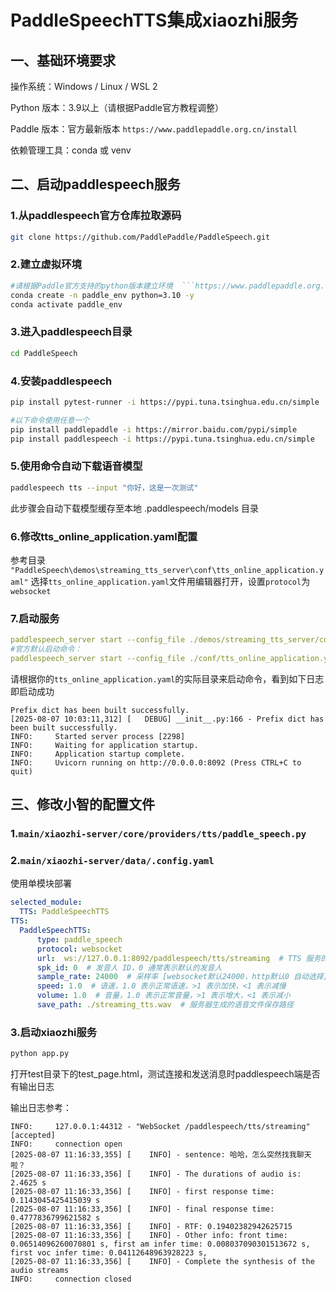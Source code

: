 # PaddleSpeechTTS集成xiaozhi服务

## 一、基础环境要求
操作系统：Windows / Linux / WSL 2

Python 版本：3.9以上（请根据Paddle官方教程调整）

Paddle 版本：官方最新版本   ```https://www.paddlepaddle.org.cn/install```

依赖管理工具：conda 或 venv

## 二、启动paddlespeech服务
### 1.从paddlespeech官方仓库拉取源码
```bash 
git clone https://github.com/PaddlePaddle/PaddleSpeech.git
```
### 2.建立虚拟环境
```bash
#请根据Paddle官方支持的python版本建立环境  ```https://www.paddlepaddle.org.cn/install```
conda create -n paddle_env python=3.10 -y
conda activate paddle_env
```
### 3.进入paddlespeech目录
```bash
cd PaddleSpeech
```
### 4.安装paddlespeech
```bash
pip install pytest-runner -i https://pypi.tuna.tsinghua.edu.cn/simple

#以下命令使用任意一个
pip install paddlepaddle -i https://mirror.baidu.com/pypi/simple
pip install paddlespeech -i https://pypi.tuna.tsinghua.edu.cn/simple
```
### 5.使用命令自动下载语音模型
```bash
paddlespeech tts --input "你好，这是一次测试"
```
此步骤会自动下载模型缓存至本地 .paddlespeech/models 目录

### 6.修改tts_online_application.yaml配置
参考目录 ```"PaddleSpeech\demos\streaming_tts_server\conf\tts_online_application.yaml"```
选择```tts_online_application.yaml```文件用编辑器打开，设置```protocol```为```websocket```

### 7.启动服务
```yaml
paddlespeech_server start --config_file ./demos/streaming_tts_server/conf/tts_online_application.yaml
#官方默认启动命令：
paddlespeech_server start --config_file ./conf/tts_online_application.yaml
```
请根据你的```tts_online_application.yaml```的实际目录来启动命令，看到如下日志即启动成功
```
Prefix dict has been built successfully.
[2025-08-07 10:03:11,312] [   DEBUG] __init__.py:166 - Prefix dict has been built successfully.
INFO:     Started server process [2298]
INFO:     Waiting for application startup.
INFO:     Application startup complete.
INFO:     Uvicorn running on http://0.0.0.0:8092 (Press CTRL+C to quit)
```

## 三、修改小智的配置文件
### 1.```main/xiaozhi-server/core/providers/tts/paddle_speech.py```

### 2.```main/xiaozhi-server/data/.config.yaml```
使用单模块部署
```yaml
selected_module:
  TTS: PaddleSpeechTTS
TTS:
  PaddleSpeechTTS:
      type: paddle_speech
      protocol: websocket 
      url:  ws://127.0.0.1:8092/paddlespeech/tts/streaming  # TTS 服务的 URL 地址，指向本地服务器 [websocket默认ws://127.0.0.1:8092/paddlespeech/tts/streaming]
      spk_id: 0  # 发音人 ID，0 通常表示默认的发音人
      sample_rate: 24000  # 采样率 [websocket默认24000，http默认0 自动选择]
      speed: 1.0  # 语速，1.0 表示正常语速，>1 表示加快，<1 表示减慢
      volume: 1.0  # 音量，1.0 表示正常音量，>1 表示增大，<1 表示减小
      save_path: ./streaming_tts.wav  # 服务器生成的语音文件保存路径
```
### 3.启动xiaozhi服务
```py
python app.py
```
打开test目录下的test_page.html，测试连接和发送消息时paddlespeech端是否有输出日志

输出日志参考：
```
INFO:     127.0.0.1:44312 - "WebSocket /paddlespeech/tts/streaming" [accepted]
INFO:     connection open
[2025-08-07 11:16:33,355] [    INFO] - sentence: 哈哈，怎么突然找我聊天啦？
[2025-08-07 11:16:33,356] [    INFO] - The durations of audio is: 2.4625 s
[2025-08-07 11:16:33,356] [    INFO] - first response time: 0.1143045425415039 s
[2025-08-07 11:16:33,356] [    INFO] - final response time: 0.4777836799621582 s
[2025-08-07 11:16:33,356] [    INFO] - RTF: 0.19402382942625715
[2025-08-07 11:16:33,356] [    INFO] - Other info: front time: 0.06514096260070801 s, first am infer time: 0.008037090301513672 s, first voc infer time: 0.04112648963928223 s,
[2025-08-07 11:16:33,356] [    INFO] - Complete the synthesis of the audio streams
INFO:     connection closed

```

